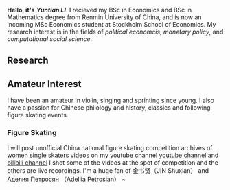 **Hello, it's** ***Yuntian LI***. 
I recieved my BSc in Economics and BSc in Mathematics degree from Renmin University of China, and is now an incoming MSc Economics student at Stockholm School of Economics. My research interest is in the fields of *political economcis*, *monetary policy*, and *computational social science*.

## Research

## Amateur Interest
I have been an amateur in violin, singing and sprinting since young. I also have a passion for Chinese philology and history, classics and following figure skating events.
### Figure Skating
I will post unofficial China national figure skating competition archives of women single skaters videos on my youtube channel [youtube channel]([https://www.youtube.com/@YinYaoyaa]) and [bilibili channel]([https://space.bilibili.com/674939000?spm_id_from=333.1007.0.0]) I shot some of the videos at the spot of competition and the others are live recordings.
I'm a huge fan of 金书贤（JIN Shuxian） and Аделия Петросян （Adeliia Petrosian） ~




